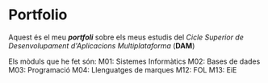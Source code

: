 # Portfolio
Aquest és el meu **_portfoli_** sobre els meus estudis del *Cicle Superior de Desenvolupament d'Aplicacions Multiplataforma* (**DAM**)

Els mòduls que he fet són: 
M01: Sistemes Informàtics 
M02: Bases de dades
M03: Programació
M04: Llenguatges de marques
M12: FOL
M13: EiE
